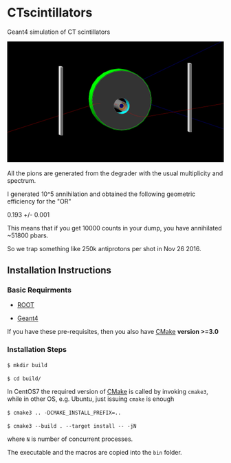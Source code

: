# CTscintillators
Geant4 simulation of CT scintillators

![prettypic](G4CTSci.png)

All the pions are generated from the degrader with the usual multiplicity and spectrum.

I generated 10^5 annihilation and obtained the following geometric efficiency for the "OR"

0.193 +/- 0.001

This means that if you get 10000 counts in your dump, you have annihilated ~51800 pbars.

So we trap something like 250k antiprotons per shot in Nov 26 2016.


## Installation Instructions

### Basic Requirments

* [ROOT][rootlink]

  [rootlink]: https://root.cern.ch/ "ROOT website"
  
* [Geant4][g4link]

  [g4link]: http://geant4.web.cern.ch/ "Geant4 website"

If you have these pre-requisites, then you also have [CMake][cmakelink] **version >=3.0**

[cmakelink]: https://cmake.org/ "CMake website"


### Installation Steps

`$ mkdir build`

`$ cd build/`

In CentOS7 the required version of [CMake][cmakelink] is called by invoking `cmake3`, while in other OS, e.g. Ubuntu, just issuing `cmake` is enough

`$ cmake3 .. -DCMAKE_INSTALL_PREFIX=..`

`$ cmake3 --build . --target install -- -jN`

where `N` is number of concurrent processes.

The executable and the macros are copied into the `bin` folder.

